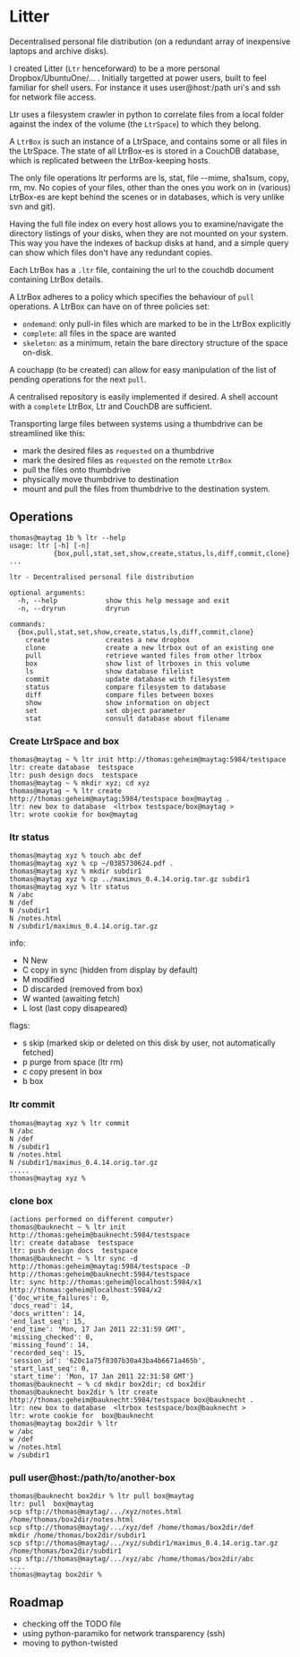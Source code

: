 # Litter

Decentralised personal file distribution (on a redundant array of inexpensive laptops and archive disks).

I created Litter (`Ltr` henceforward) to be a more personal Dropbox/UbuntuOne/... .
Initially targetted at power users, built to feel familiar for shell users.
For instance it uses user@host:/path uri's and ssh for network file access.

Ltr uses a filesystem crawler in python to correlate files from a local folder
against the index of the volume (the `LtrSpace`) to which they belong.

A `LtrBox` is such an instance of a LtrSpace, and contains some or all files in
the LtrSpace.  The state of all LtrBox-es is stored in a CouchDB database,
which is replicated between the LtrBox-keeping hosts.

The only file operations ltr performs are ls, stat, file --mime, sha1sum, copy,
rm, mv.  No copies of your files, other than the ones you work on in (various)
LtrBox-es are kept behind the scenes or in databases, which is very unlike
svn and git).


Having the full file index on every host allows you to examine/navigate the
directory listings of your disks, when they are not mounted on your system.
This way you have the indexes of backup disks at hand, and a simple query can
show which files don't have any redundant copies.

Each LtrBox has a `.ltr` file, containing the url to the couchdb document
containing LtrBox details.

A LtrBox adheres to a policy which specifies the behaviour of `pull`
operations.  A LtrBox can have on of three policies set: 

* `ondemand`: only pull-in files which are marked to be in the LtrBox explicitly
* `complete`: all files in the space are wanted
* `skeleton`: as a minimum, retain the bare directory structure of the space on-disk.

A couchapp (to be created) can allow for easy manipulation of the
list of pending operations for the next `pull`.

A centralised repository is easily implemented if desired.  A shell
account with a `complete` LtrBox, Ltr and CouchDB are sufficient.

Transporting large files between systems using a thumbdrive can be
streamlined like this:

* mark the desired files as `requested` on a thumbdrive
* mark the desired files as `requested` on the remote `LtrBox`
* pull the files onto thumbdrive  
* physically move thumbdrive to destination
* mount and pull the files from thumbdrive to the destination system.

## Operations

    thomas@maytag 1b % ltr --help
    usage: ltr [-h] [-n]
               {box,pull,stat,set,show,create,status,ls,diff,commit,clone} ...
    
    ltr - Decentralised personal file distribution
    
    optional arguments:
      -h, --help            show this help message and exit
      -n, --dryrun          dryrun
    
    commands:
      {box,pull,stat,set,show,create,status,ls,diff,commit,clone}
        create              creates a new dropbox
        clone               create a new ltrbox out of an existing one
        pull                retrieve wanted files from other ltrbox
        box                 show list of ltrboxes in this volume
        ls                  show database filelist
        commit              update database with filesystem
        status              compare filesystem to database
        diff                compare files between boxes
        show                show information on object
        set                 set object parameter
        stat                consult database about filename

### Create LtrSpace and box

    thomas@maytag ~ % ltr init http://thomas:geheim@maytag:5984/testspace
    ltr: create database  testspace
    ltr: push design docs  testspace
    thomas@maytag ~ % mkdir xyz; cd xyz
    thomas@maytag ~ % ltr create http://thomas:geheim@maytag:5984/testspace box@maytag .
    ltr: new box to database  <ltrbox testspace/box@maytag >
    ltr: wrote cookie for box@maytag

### ltr status

    thomas@maytag xyz % touch abc def
    thomas@maytag xyz % cp ~/0385730624.pdf .
    thomas@maytag xyz % mkdir subdir1
    thomas@maytag xyz % cp ../maximus_0.4.14.orig.tar.gz subdir1
    thomas@maytag xyz % ltr status
    N /abc
    N /def
    N /subdir1
    N /notes.html
    N /subdir1/maximus_0.4.14.orig.tar.gz


info:

* N New
* C copy in sync (hidden from display by default)
* M modified
* D discarded (removed from box)
* W wanted (awaiting fetch)
* L lost (last copy disapeared)

flags:

* s skip (marked skip or deleted on this disk by user, not automatically fetched)
* p purge from space (ltr rm)
* c copy present in box
* b box

### ltr commit

    thomas@maytag xyz % ltr commit
    N /abc
    N /def
    N /subdir1
    N /notes.html
    N /subdir1/maximus_0.4.14.orig.tar.gz
    .....
    thomas@maytag xyz %

### clone box
    (actions performed on different computer)
    thomas@bauknecht ~ % ltr init http://thomas:geheim@bauknecht:5984/testspace
    ltr: create database  testspace
    ltr: push design docs  testspace
    thomas@bauknecht ~ % ltr sync -d http://thomas:geheim@maytag:5984/testspace -D http://thomas:geheim@bauknecht:5984/testspace
    ltr: sync http://thomas:geheim@localhost:5984/x1 http://thomas:geheim@localhost:5984/x2
    {'doc_write_failures': 0,
    'docs_read': 14,
    'docs_written': 14,
    'end_last_seq': 15,
    'end_time': 'Mon, 17 Jan 2011 22:31:59 GMT',
    'missing_checked': 0,
    'missing_found': 14,
    'recorded_seq': 15,
    'session_id': '620c1a75f8307b30a43ba4b6671a465b',
    'start_last_seq': 0,
    'start_time': 'Mon, 17 Jan 2011 22:31:58 GMT'}
    thomas@bauknecht ~ % cd mkdir box2dir; cd box2dir
    thomas@bauknecht box2dir % ltr create http://thomas:geheim@bauknecht:5984/testspace box@bauknecht .
    ltr: new box to database  <ltrbox testspace/box@bauknecht >
    ltr: wrote cookie for  box@bauknecht
    thomas@maytag box2dir % ltr
    w /abc
    w /def
    w /notes.html
    w /subdir1


### pull user@host:/path/to/another-box

    thomas@bauknecht box2dir % ltr pull box@maytag
    ltr: pull  box@maytag
    scp sftp://thomas@maytag/.../xyz/notes.html /home/thomas/box2dir/notes.html
    scp sftp://thomas@maytag/.../xyz/def /home/thomas/box2dir/def
    mkdir /home/thomas/box2dir/subdir1
    scp sftp://thomas@maytag/.../xyz/subdir1/maximus_0.4.14.orig.tar.gz /home/thomas/box2dir/subdir1
    scp sftp://thomas@maytag/.../xyz/abc /home/thomas/box2dir/abc
    ....
    thomas@maytag box2dir % 

## Roadmap

* checking off the TODO file
* using python-paramiko for network transparency (ssh)
* moving to python-twisted 
